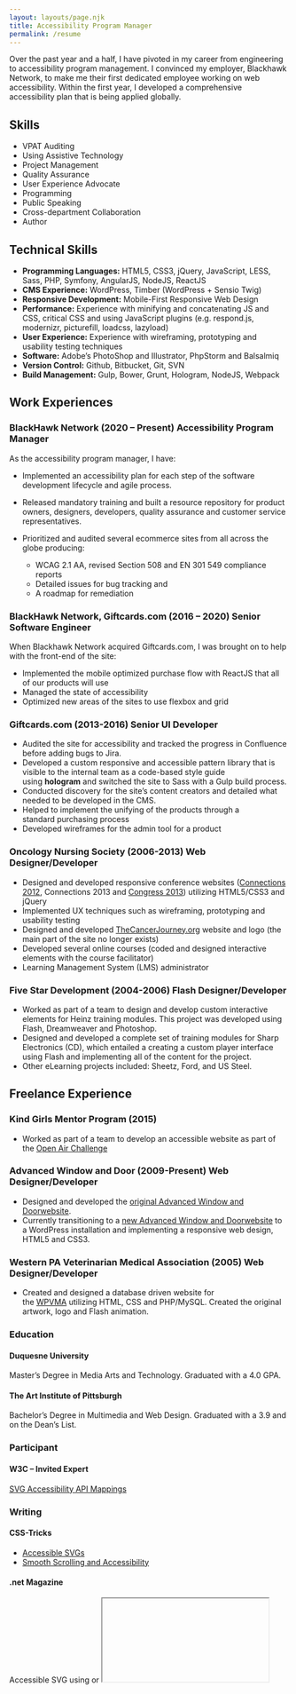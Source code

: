 ```yaml
---
layout: layouts/page.njk
title: Accessibility Program Manager
permalink: /resume
---
```



Over the past year and a half, I have pivoted in my career from engineering to accessibility program management. I convinced my employer, Blackhawk Network, to make me their first dedicated employee working on web accessibility. Within the first year, I developed a comprehensive accessibility plan that is being applied globally.

## Skills

* VPAT Auditing
* Using Assistive Technology
* Project Management
* Quality Assurance
* User Experience Advocate
* Programming
* Public Speaking
* Cross-department Collaboration
* Author

## Technical Skills

* **Programming Languages:** HTML5, CSS3, jQuery, JavaScript, LESS, Sass, PHP, Symfony, AngularJS, NodeJS, ReactJS
* **CMS Experience:** WordPress, Timber (WordPress + Sensio Twig)
* **Responsive Development:** Mobile-First Responsive Web Design
* **Performance:** Experience with minifying and concatenating JS and CSS, critical CSS and using JavaScript plugins (e.g. respond.js, modernizr, picturefill, loadcss, lazyload)
* **User Experience:** Experience with wireframing, prototyping and usability testing techniques
* **Software:** Adobe’s PhotoShop and Illustrator, PhpStorm and Balsalmiq
* **Version Control:** Github, Bitbucket, Git, SVN
* **Build Management:** Gulp, Bower, Grunt, Hologram, NodeJS, Webpack

## Work Experiences

### BlackHawk Network (2020 – Present) Accessibility Program Manager

As the accessibility program manager, I have:

* Implemented an accessibility plan for each step of the software development lifecycle and agile process.
* Released mandatory training and built a resource repository for product owners, designers, developers, quality assurance and customer service representatives.
* Prioritized and audited several ecommerce sites from all across the globe producing:

  * WCAG 2.1 AA, revised Section 508 and EN 301 549 compliance reports
  * Detailed issues for bug tracking and
  * A roadmap for remediation

### BlackHawk Network, Giftcards.com (2016 – 2020) Senior Software Engineer

When Blackhawk Network acquired Giftcards.com, I was brought on to help with the front-end of the site:

* Implemented the mobile optimized purchase flow with ReactJS that all of our products will use
* Managed the state of accessibility
* Optimized new areas of the sites to use flexbox and grid

### Giftcards.com (2013-2016) Senior UI Developer

* Audited the site for accessibility and tracked the progress in Confluence before adding bugs to Jira.
* Developed a custom responsive and accessible pattern library that is visible to the internal team as a code-based style guide using **hologram** and switched the site to Sass with a Gulp build process.
* Conducted discovery for the site’s content creators and detailed what needed to be developed in the CMS.
* Helped to implement the unifying of the products through a standard purchasing process
* Developed wireframes for the admin tool for a product

### Oncology Nursing Society (2006-2013) Web Designer/Developer

* Designed and developed responsive conference websites ([Connections 2012](https://web.archive.org/web/20120930071721/http://connections.ons.org:80/), Connections 2013 and [Congress 2013](https://web.archive.org/web/20130605025615/http://ibuilder.ons.org)) utilizing HTML5/CSS3 and jQuery
* Implemented UX techniques such as wireframing, prototyping and usability testing
* Designed and developed [TheCancerJourney.org](https://web.archive.org/web/20140106071808/http://thecancerjourney.org/ "Thank you, way back machine!!!") website and logo (the main part of the site no longer exists)
* Developed several online courses (coded and designed interactive elements with the course facilitator)
* Learning Management System (LMS) administrator

### Five Star Development (2004-2006) Flash Designer/Developer

* Worked as part of a team to design and develop custom interactive elements for Heinz training modules. This project was developed using Flash, Dreamweaver and Photoshop.
* Designed and developed a complete set of training modules for Sharp Electronics (CD), which entailed a creating a custom player interface using Flash and implementing all of the content for the project.
* Other eLearning projects included: Sheetz, Ford, and US Steel.

## Freelance Experience

### Kind Girls Mentor Program (2015)

* Worked as part of a team to develop an accessible website as part of the [Open Air Challenge](http://air-rallies.org/)

### Advanced Window and Door (2009-Present) Web Designer/Developer

* Designed and developed the [original Advanced Window and Doorwebsite](https://advanced-window-pa.com/).
* Currently transitioning to a [new Advanced Window and Doorwebsite](http://www.advanced-window.com/) to a WordPress installation and implementing a responsive web design, HTML5 and CSS3.

### Western PA Veterinarian Medical Association (2005) Web Designer/Developer

* Created and designed a database driven website for the [WPVMA](http://www.wpvma.org/) utilizing HTML, CSS and PHP/MySQL. Created the original artwork, logo and Flash animation.



### Education

#### Duquesne University

Master’s Degree in Media Arts and Technology. Graduated with a 4.0 GPA.

#### The Art Institute of Pittsburgh

Bachelor’s Degree in Multimedia and Web Design. Graduated with a 3.9 and on the Dean’s List.

### Participant

#### W3C – Invited Expert

[SVG Accessibility API Mappings](https://www.w3.org/TR/svg-aam-1.0/#ack_group)

### Writing

#### CSS-Tricks

* [Accessible SVGs](https://css-tricks.com/accessible-svgs/)
* [Smooth Scrolling and Accessibility](https://css-tricks.com/smooth-scrolling-accessibility/)

#### .net Magazine

Accessible SVG using <object> or <iframe>

### Speaking

#### Abstractions.io August 2019

[Easy Peasy Accessibility](https://abstractions.io/schedule/#Easy%20Peasy%20Accessibility-Heather%20Migliorisi)

#### Wordcamp Pittsburgh September 2016

[Make WordPress Accessible](https://2016.pittsburgh.wordcamp.org/session/make-wordpress-accessible/)

#### Abstractions.io August 2016

[Accessible SVGs](https://web.archive.org/web/20160811174223/http://abstractions.io/schedule/#session-full-32)

#### OSCON Online June 2016

[Make Your Awesome Things Accessible](http://conferences.oreilly.com/oscon/open-source-us/public/schedule/detail/48453)

#### Elements June 2016

[Accessibility Implied](https://elements.psu.edu/)

#### OSCON May 2016

[Make Your Awesome Things Accessible](http://conferences.oreilly.com/oscon/open-source-us/public/schedule/detail/48453)

#### CSS Dev Conf 2015

[acCeSSibility](https://cssdevconf2015.sched.org/event/3oU2/accessibility-a11ycss)

#### Refresh Pittsburgh

* [An Inclusive Web](http://www.refreshpittsburgh.org/2016/01/january-2016-meetup/) – Thursday, January 28th, 2016
* [Web Accessibility: Overlooked & Unaccounted For](http://www.refreshpittsburgh.org/2014/09/pittsburgh-accessibility-group-joint-meetup-sept-2014/) – September, 2014
* [User Testing: The Secret Sauce To Great Meetings](http://www.refreshpittsburgh.org/2013/08/august-2013-meetup/) – August, 2013